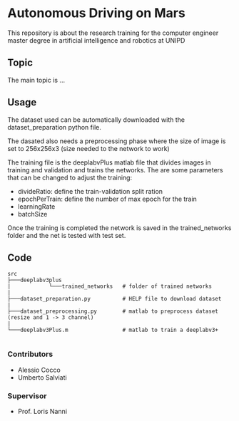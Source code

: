 # Autonomous Driving on Mars

This repository is about the research training for the computer engineer master degree in artificial intelligence and robotics at UNIPD

## Topic
The main topic is ...

## Usage
The dataset used can be automatically downloaded with the dataset_preparation python file.

The dasated also needs a preprocessing phase where the size of image is set to 256x256x3 (size needed to the network to work)

The training file is the deeplabvPlus matlab file that divides images in training and validation and trains the networks. 
The are some parameters that can be changed to adjust the training:
- divideRatio: define the train-validation split ration
- epochPerTrain: define the number of max epoch for the train
- learningRate
- batchSize

Once the training is completed the network is saved in the trained_networks folder and the net is tested with test set.

## Code
```
src
├───deeplabv3plus
|            └───trained_networks   # folder of trained networks
|
├───dataset_preparation.py          # HELP file to download dataset
|
├───dataset_preprocessing.py        # matlab to preprocess dataset (resize and 1 -> 3 channel)
|
└───deeplabv3Plus.m                 # matlab to train a deeplabv3+
             
```
### Contributors
- Alessio Cocco
- Umberto Salviati

### Supervisor
- Prof. Loris Nanni